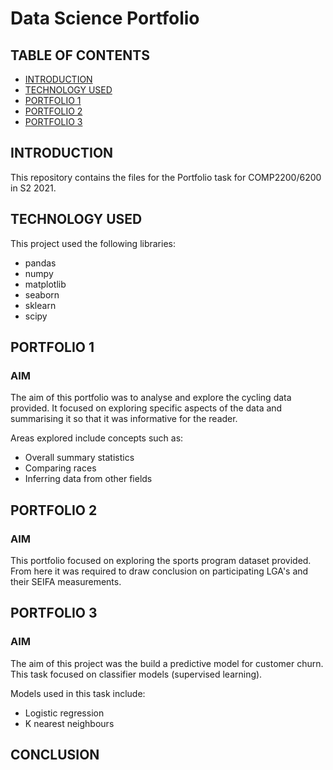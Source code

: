 # Data Science Portfolio

## TABLE OF CONTENTS 
* [INTRODUCTION](#INTRODUCTION)
* [TECHNOLOGY USED](#TECHNOLOGY-USED)
* [PORTFOLIO 1](#PORTFOLIO-1)
* [PORTFOLIO 2](#PORTFOLIO-2)
* [PORTFOLIO 3](#PORTFOLIO-3)

## INTRODUCTION
This repository contains the files for the Portfolio task for COMP2200/6200 in S2 2021. 

## TECHNOLOGY USED 
This project used the following libraries: 
* pandas 
* numpy 
* matplotlib 
* seaborn
* sklearn 
* scipy 

## PORTFOLIO 1 
### AIM 
The aim of this portfolio was to analyse and explore the cycling data provided. It focused on exploring specific aspects of the data and summarising it so that it was informative for the reader. 

Areas explored include concepts such as: 
* Overall summary statistics 
* Comparing races 
* Inferring data from other fields 

## PORTFOLIO 2 
### AIM 
This portfolio focused on exploring the sports program dataset provided. From here it was required to draw conclusion on participating LGA's and their SEIFA measurements. 

## PORTFOLIO 3 
### AIM 
The aim of this project was the build a predictive model for customer churn. This task focused on classifier models (supervised learning). 

Models used in this task include: 
* Logistic regression 
* K nearest neighbours 

## CONCLUSION 